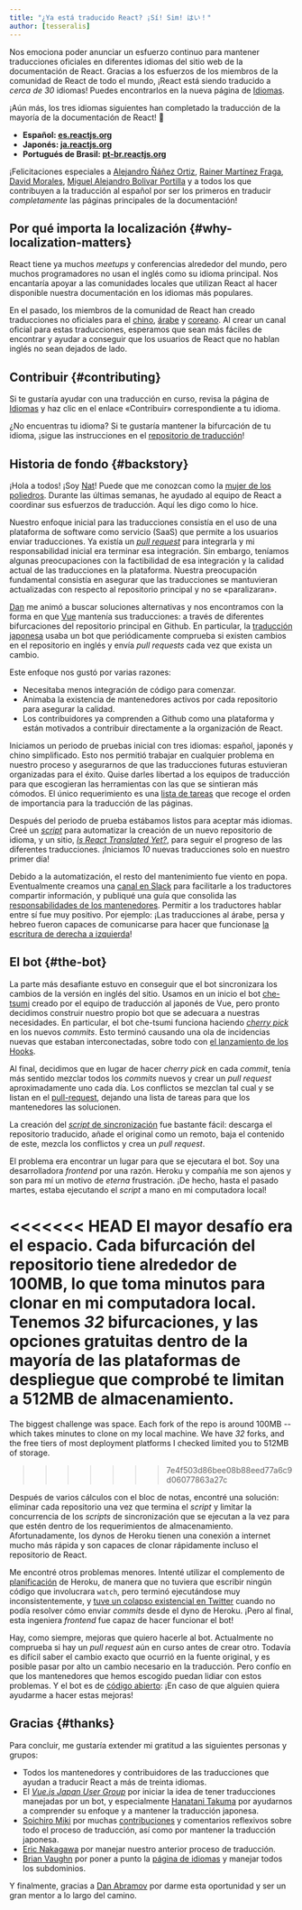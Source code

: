 ```yaml
---
title: "¿Ya está traducido React? ¡Sí! Sim! はい！"
author: [tesseralis]
---
```


Nos emociona poder anunciar un esfuerzo continuo para mantener traducciones oficiales en diferentes idiomas del sitio web de la documentación de React. Gracias a los esfuerzos de los miembros de la comunidad de React de todo el mundo, ¡React está siendo traducido a *cerca de 30* idiomas! Puedes encontrarlos en la nueva página de [Idiomas](/languages).

¡Aún más, los tres idiomas siguientes han completado la traducción de la mayoría de la documentación de React! 🎉

* **Español: [es.reactjs.org](https://es.reactjs.org)**
* **Japonés: [ja.reactjs.org](https://ja.reactjs.org)**
* **Portugués de Brasil: [pt-br.reactjs.org](https://pt-br.reactjs.org)**

¡Felicitaciones especiales a [Alejandro Ñáñez Ortiz](https://github.com/alejandronanez), [Rainer Martínez Fraga](https://github.com/carburo), [David Morales](https://github.com/dmorales), [Miguel Alejandro Bolivar Portilla](https://github.com/Darking360) y a todos los que contribuyen a la traducción al español por ser los primeros en traducir *completamente* las páginas principales de la documentación!

## Por qué importa la localización {#why-localization-matters}

React tiene ya muchos *meetups* y conferencias alrededor del mundo, pero muchos programadores no usan el inglés como su idioma principal. Nos encantaría apoyar a las comunidades locales que utilizan React al hacer disponible nuestra documentación en los idiomas más populares.

En el pasado, los miembros de la comunidad de React han creado traducciones no oficiales para el [chino](https://github.com/discountry/react), [árabe](https://wiki.hsoub.com/React) y [coreano](https://github.com/reactjs/ko.reactjs.org/issues/4). Al crear un canal oficial para estas traducciones, esperamos que sean más fáciles de encontrar y ayudar a conseguir que los usuarios de React que no hablan inglés no sean dejados de lado.

## Contribuir {#contributing}

Si te gustaría ayudar con una traducción en curso, revisa la página de [Idiomas](/languages) y haz clic en el enlace «Contribuir» correspondiente a tu idioma.

¿No encuentras tu idioma? Si te gustaría mantener la bifurcación de tu idioma, ¡sigue las instrucciones en el [repositorio de traducción](https://github.com/reactjs/reactjs.org-translation#starting-a-new-translation)!

## Historia de fondo {#backstory}

¡Hola a todos! ¡Soy [Nat](https://twitter.com/tesseralis)! Puede que me conozcan como la [mujer de los poliedros](https://www.youtube.com/watch?v=Ew-UzGC8RqQ). Durante las últimas semanas, he ayudado al equipo de React a coordinar sus esfuerzos de traducción. Aquí les digo como lo hice.

Nuestro enfoque inicial para las traducciones consistía en el uso de una plataforma de software como servicio (SaaS) que permite a los usuarios enviar traducciones. Ya existía un [*pull request*](https://github.com/reactjs/reactjs.org/pull/873) para integrarla y mi responsabilidad inicial era terminar esa integración. Sin embargo, teníamos algunas preocupaciones con la factibilidad de esa integración y la calidad actual de las traducciones en la plataforma. Nuestra preocupación fundamental consistía en asegurar que las traducciones se mantuvieran actualizadas con respecto al repositorio principal y no se «paralizaran».

[Dan](https://twitter.com/dan_abramov) me animó a buscar soluciones alternativas y nos encontramos con la forma en que [Vue](https://vuejs.org) mantenía sus traducciones: a través de diferentes bifurcaciones del repositorio principal en Github. En particular, la [traducción japonesa](https://jp.vuejs.org) usaba un bot que periódicamente comprueba si existen cambios en el repositorio en inglés y envía *pull requests* cada vez que exista un cambio.

Este enfoque nos gustó por varias razones:

* Necesitaba menos integración de código para comenzar.
* Animaba la existencia de mantenedores activos por cada repositorio para asegurar la calidad.
* Los contribuidores ya comprenden a Github como una plataforma y están motivados a contribuir directamente a la organización de React.

Iniciamos un periodo de pruebas inicial con tres idiomas: español, japonés y chino simplificado. Esto nos permitió trabajar en cualquier problema en nuestro proceso y asegurarnos de que las traducciones futuras estuvieran organizadas para el éxito. Quise darles libertad a los equipos de traducción para que escogieran las herramientas con las que se sintieran más cómodos. El único requerimiento es una [lista de tareas](https://github.com/reactjs/reactjs.org-translation/blob/master/PROGRESS.template.md) que recoge el orden de importancia para la traducción de las páginas.

Después del periodo de prueba estábamos listos para aceptar más idiomas. Creé un [*script*](https://github.com/reactjs/reactjs.org-translation/blob/master/scripts/create.js) para automatizar la creación de un nuevo repositorio de idioma, y un sitio, [*Is React Translated Yet?*](https://isreacttranslatedyet.com), para seguir el progreso de las diferentes traducciones. ¡Iniciamos *10* nuevas traducciones solo en nuestro primer día!

Debido a la automatización, el resto del mantenimiento fue viento en popa. Eventualmente creamos una [canal en Slack](https://rt-slack-invite.herokuapp.com) para facilitarle a los traductores compartir información, y publiqué una guía que consolida las [responsabilidades de los mantenedores](https://github.com/reactjs/reactjs.org-translation/blob/master/maintainer-guide.md). Permitir a los traductores hablar entre sí fue muy positivo. Por ejemplo: ¡Las traducciones al árabe, persa y hebreo fueron capaces de comunicarse para hacer que funcionase [la escritura de derecha a izquierda](https://es.wikipedia.org/wiki/Escritura_de_derecha_a_izquierda)!

## El bot {#the-bot}

La parte más desafiante estuvo en conseguir que el bot sincronizara los cambios de la versión en inglés del sitio. Usamos en un inicio el bot [che-tsumi](https://github.com/vuejs-jp/che-tsumi) creado por el equipo de traducción al japonés de Vue, pero pronto decidimos construir nuestro propio bot que se adecuara a nuestras necesidades. En particular, el bot che-tsumi funciona haciendo [*cherry pick*](https://git-scm.com/docs/git-cherry-pick) en los nuevos *commits*. Esto terminó causando una ola de incidencias nuevas que estaban interconectadas, sobre todo con [el lanzamiento de los Hooks](/blog/2019/02/06/react-v16.8.0.html).

Al final, decidimos que en lugar de hacer *cherry pick* en cada *commit*, tenía más sentido mezclar todos los *commits* nuevos y crear un *pull request* aproximadamente uno cada día. Los conflictos se mezclan tal cual y se listan en el [pull-request](https://github.com/reactjs/pt-BR.reactjs.org/pull/114), dejando una lista de tareas para que los mantenedores las solucionen.

La creación del [*script* de sincronización](https://github.com/reactjs/reactjs.org-translation/blob/master/scripts/sync.js) fue bastante fácil: descarga el repositorio traducido, añade el original como un remoto, baja el contenido de este, mezcla los conflictos y crea un *pull request*.

El problema era encontrar un lugar para que se ejecutara el bot. Soy una desarrolladora *frontend* por una razón. Heroku y compañía me son ajenos y son para mí un motivo de *eterna* frustración. ¡De hecho, hasta el pasado martes, estaba ejecutando el *script* a mano en mi computadora local!

<<<<<<< HEAD
El mayor desafío era el espacio. Cada bifurcación del repositorio tiene alrededor de 100MB, lo que toma minutos para clonar en mi computadora local. Tenemos *32* bifurcaciones, y las opciones gratuitas dentro de la mayoría de las plataformas de despliegue que comprobé te limitan a 512MB de almacenamiento.
=======
The biggest challenge was space. Each fork of the repo is around 100MB -- which takes minutes to clone on my local machine. We have *32* forks, and the free tiers of most deployment platforms I checked limited you to 512MB of storage. 
>>>>>>> 7e4f503d86bee08b88eed77a6c9d06077863a27c

Después de varios cálculos con el bloc de notas, encontré una solución: eliminar cada repositorio una vez que termina el *script* y limitar la concurrencia de los *scripts* de sincronización que se ejecutan a la vez para que estén dentro de los requerimientos de almacenamiento. Afortunadamente, los dynos de Heroku tienen una conexión a internet mucho más rápida y son capaces de clonar rápidamente incluso el repositorio de React.

Me encontré otros problemas menores. Intenté utilizar el complemento de [planificación](https://elements.heroku.com/addons/scheduler) de Heroku, de manera que no tuviera que escribir ningún código que involucrara `watch`, pero terminó ejecutándose muy inconsistentemente, y [tuve un colapso existencial en Twitter](https://twitter.com/tesseralis/status/1097387938088796160) cuando no podía resolver cómo enviar *commits* desde el dyno de Heroku. ¡Pero al final, esta ingeniera *frontend* fue capaz de hacer funcionar el bot!

Hay, como siempre, mejoras que quiero hacerle al bot. Actualmente no comprueba si hay un *pull request* aún en curso antes de crear otro. Todavía es difícil saber el cambio exacto que ocurrió en la fuente original, y es posible pasar por alto un cambio necesario en la traducción. Pero confío en que los mantenedores que hemos escogido puedan lidiar con estos problemas. Y el bot es de [código abierto](https://github.com/reactjs/reactjs.org-translation): ¡En caso de que alguien quiera ayudarme a hacer estas mejoras!

## Gracias {#thanks}

Para concluir, me gustaría extender mi gratitud a las siguientes personas y grupos:

 * Todos los mantenedores y contribuidores de las traducciones que ayudan a traducir React a más de treinta idiomas.
 * El [*Vue.js Japan User Group*](https://github.com/vuejs-jp) por iniciar la idea de tener traducciones manejadas por un bot, y especialmente [Hanatani Takuma](https://github.com/potato4d) por ayudarnos a comprender su enfoque y a mantener la traducción japonesa.
 * [Soichiro Miki](https://github.com/smikitky) por muchas [contribuciones](https://github.com/reactjs/reactjs.org/pull/1636) y comentarios reflexivos sobre todo el proceso de traducción, así como por mantener la traducción japonesa.
 * [Eric Nakagawa](https://github.com/ericnakagawa) por manejar nuestro anterior proceso de traducción.
 * [Brian Vaughn](https://github.com/bvaughn) por poner a punto la [página de idiomas](/languages) y manejar todos los subdominios.

 Y finalmente, gracias a [Dan Abramov](https://twitter.com/dan_abramov) por darme esta oportunidad y ser un gran mentor a lo largo del camino.
